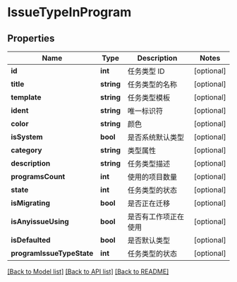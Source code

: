 # IssueTypeInProgram

## Properties
Name | Type | Description | Notes
------------ | ------------- | ------------- | -------------
**id** | **int** | 任务类型 ID | [optional] 
**title** | **string** | 任务类型的名称 | [optional] 
**template** | **string** | 任务类型模板 | [optional] 
**ident** | **string** | 唯一标识符 | [optional] 
**color** | **string** | 颜色 | [optional] 
**isSystem** | **bool** | 是否系统默认类型 | [optional] 
**category** | **string** | 类型属性 | [optional] 
**description** | **string** | 任务类型描述 | [optional] 
**programsCount** | **int** | 使用的项目数量 | [optional] 
**state** | **int** | 任务类型的状态 | [optional] 
**isMigrating** | **bool** | 是否正在迁移 | [optional] 
**isAnyissueUsing** | **bool** | 是否有工作项正在使用 | [optional] 
**isDefaulted** | **bool** | 是否默认类型 | [optional] 
**programIssueTypeState** | **int** | 任务类型的状态 | [optional] 

[[Back to Model list]](../../README.md#documentation-for-models) [[Back to API list]](../../README.md#documentation-for-api-endpoints) [[Back to README]](../../README.md)



